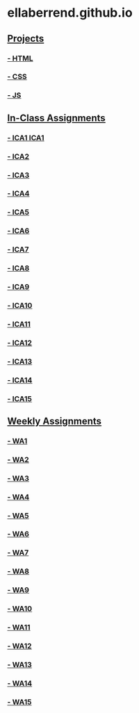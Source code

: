 # ellaberrend.github.io

## <u>Projects<u>
### - HTML
### - CSS
### - JS


## In-Class Assignments
### - ICA1 <a href="//https://github.com/ellaberrend/ellaberrend.github.io.git">ICA1</a>
### - ICA2
### - ICA3
### - ICA4
### - ICA5
### - ICA6
### - ICA7
### - ICA8
### - ICA9
### - ICA10
### - ICA11
### - ICA12
### - ICA13
### - ICA14
### - ICA15


## Weekly Assignments
### - WA1
### - WA2
### - WA3
### - WA4
### - WA5
### - WA6
### - WA7
### - WA8
### - WA9
### - WA10
### - WA11
### - WA12
### - WA13
### - WA14
### - WA15